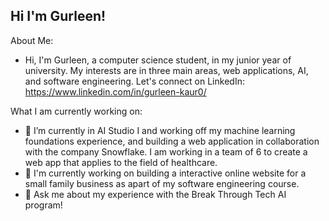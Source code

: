 ## Hi I'm Gurleen!


About Me:
- Hi, I'm Gurleen, a computer science student, in my junior year of university. My interests are in three main areas, web applications, AI, and software engineering. 
Let's connect on LinkedIn: https://www.linkedin.com/in/gurleen-kaur0/

What I am currently working on:
- 🌱 I’m currently in AI Studio I and working off my machine learning foundations experience, and building a web application in collaboration with the company Snowflake. I am working in a team of 6 to create a web app that applies to the field of healthcare. 
- 👯 I'm currently working on building a interactive online website for a small family business as apart of my software engineering course. 
- 💬 Ask me about my experience with the Break Through Tech AI program!



<!--
**gurleencodes/gurleencodes** is a ✨ _special_ ✨ repository because its `README.md` (this file) appears on your GitHub profile.

Here are some ideas to get you started:

- 🔭 I’m currently working on AI studio. 
- 🌱 I’m currently learning machine learning foundations!
- 👯 I’m looking to collaborate on open source projects with AI or machine learning models!
- 💬 Ask me about my experience with Break Through Tech AI!
- 📫 How to reach me: 
-->




